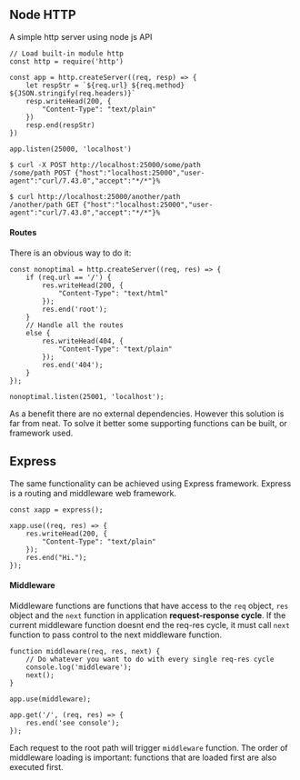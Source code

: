 ## Node HTTP
A simple http server using node js API

```
// Load built-in module http
const http = require('http')

const app = http.createServer((req, resp) => {
    let respStr = `${req.url} ${req.method} ${JSON.stringify(req.headers)}` 
    resp.writeHead(200, {
        "Content-Type": "text/plain"
    })
    resp.end(respStr)
})

app.listen(25000, 'localhost')
```

```
$ curl -X POST http://localhost:25000/some/path
/some/path POST {"host":"localhost:25000","user-agent":"curl/7.43.0","accept":"*/*"}%

$ curl http://localhost:25000/another/path
/another/path GET {"host":"localhost:25000","user-agent":"curl/7.43.0","accept":"*/*"}%
```

#### Routes
There is an obvious way to do it:

```
const nonoptimal = http.createServer((req, res) => {
    if (req.url == '/') {
        res.writeHead(200, {
            "Content-Type": "text/html"
        });
        res.end('root');
    }
    // Handle all the routes
    else {
        res.writeHead(404, {
            "Content-Type": "text/plain"
        });
        res.end('404');
    }
});

nonoptimal.listen(25001, 'localhost');
```

As a benefit there are no external dependencies. However this solution is far from neat. To solve it better some supporting functions can be built, or framework used.


## Express
The same functionality can be achieved using Express framework. Express is a routing and middleware web framework.

```
const xapp = express();

xapp.use((req, res) => {
    res.writeHead(200, {
        "Content-Type": "text/plain"
    });
    res.end("Hi.");
});
```

#### Middleware
Middleware functions are functions that have access to the `req` object, `res` object and the `next` function in application **request-response cycle**. If the current middleware function doesnt end the req-res cycle, it must call `next` function to pass control to the next middleware function.

```
function middleware(req, res, next) {
    // Do whatever you want to do with every single req-res cycle
    console.log('middleware');
    next();
}

app.use(middleware);

app.get('/', (req, res) => {
    res.end('see console');
});
```

Each request to the root path will trigger `middleware` function. The order of middleware loading is important: functions that are loaded first are also executed first.

